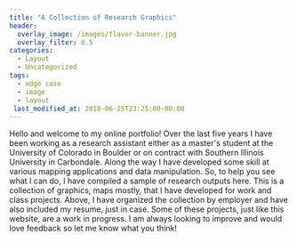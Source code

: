 ```yaml
---
title: "A Collection of Research Graphics"
header:
  overlay_image: /images/flavor-banner.jpg
  overlay_filter: 0.5
categories:
  - Layout
  - Uncategorized
tags:
  - edge case
  - image
  - layout
 last_modified_at: 2018-06-25T23:25:00-00:00
---
```


Hello and welcome to my  online portfolio! Over  the last five years I have  been working as a research assistant either as a  master's 
student at the University of Colorado in  Boulder or on contract with Southern Illinois University in Carbondale. Along the  way I have
developed some skill at various mapping applications and data manipulation. So, to help you see what I can do, I have compiled a sample 
of research outputs  here. This is a collection of graphics, maps mostly, that I have developed for work  and class projects.  Above, I 
have  organized the  collection by  employer and  have also included my resume, just  in case. Some of these projects,  just  like this 
website, are a work in progress. I am always looking to improve and would love feedback so let me know what you think!


